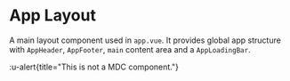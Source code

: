 # App Layout

A main layout component used in `app.vue`. It provides global app structure with `AppHeader`, `AppFooter`, `main` content area and a `AppLoadingBar`. 

:u-alert{title="This is not a MDC component."}
